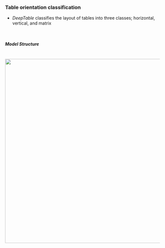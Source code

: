### Table orientation classification

- *DeepTable* classifies the layout of tables into three classes; horizontal, vertical, and matrix

<br/>

##### Model Structure

<br/>

<img src="https://github.com/mj0410/MLToolbox-for-MedicalDI/blob/main/IMAGE/deeptable_structure.png" width="600"> 
